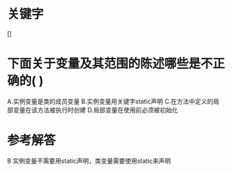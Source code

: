 # 关键字

[]

# 下面关于变量及其范围的陈述哪些是不正确的( )

A.实例变量是类的成员变量
B.实例变量用关键字static声明
C.在方法中定义的局部变量在该方法被执行时创建
D.局部变量在使用前必须被初始化


# 参考解答

B
实例变量不需要用static声明，类变量需要使用static来声明

